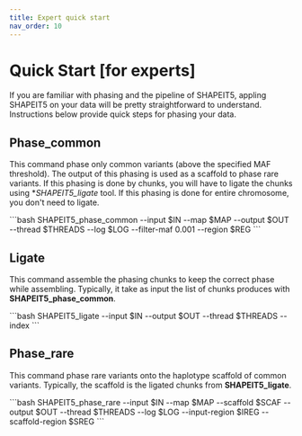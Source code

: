 ```yaml
---
title: Expert quick start
nav_order: 10
---
```


# Quick Start  [for experts]

If you are familiar with phasing and the pipeline of SHAPEIT5, appling SHAPEIT5 on your data will be pretty straightforward to understand.
Instructions below provide quick steps for phasing your data.


## Phase_common
This command phase only common variants (above the specified MAF threshold). The output of this phasing is used as a scaffold to phase rare variants. If this phasing is done by chunks, you will have to ligate the chunks using **SHAPEIT5_ligate* tool. If this phasing is done for entire chromosome, you don't need to ligate.

<div class="code-example" markdown="1">
```bash
SHAPEIT5_phase_common --input $IN --map $MAP --output $OUT --thread $THREADS --log $LOG --filter-maf 0.001 --region $REG
```
</div>

## Ligate
This command assemble the phasing chunks to keep the correct phase while assembling. Typically, it take as input the list of chunks produces with **SHAPEIT5_phase_common**.
<div class="code-example" markdown="1">
```bash	
SHAPEIT5_ligate --input $IN --output $OUT --thread $THREADS --index
```
</div>

## Phase_rare
This command phase rare variants onto the haplotype scaffold of common variants. Typically, the scaffold is the ligated chunks from **SHAPEIT5_ligate**.

<div class="code-example" markdown="1">
```bash	
SHAPEIT5_phase_rare --input $IN --map $MAP --scaffold $SCAF --output $OUT --thread $THREADS --log $LOG --input-region $IREG --scaffold-region $SREG
```
</div>


